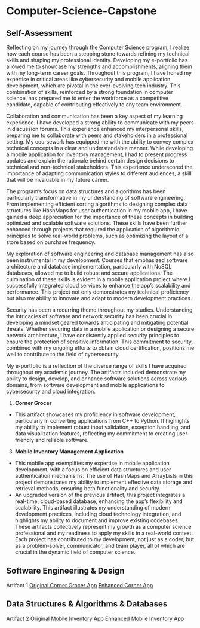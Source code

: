 # Computer-Science-Capstone


## Self-Assessment
  Reflecting on my journey through the Computer Science program, I realize how each course has been a stepping stone towards refining my technical skills and shaping my professional identity. Developing my e-portfolio has allowed me to showcase my strengths and accomplishments, aligning them with my long-term career goals. Throughout this program, I have honed my expertise in critical areas like cybersecurity and mobile application development, which are pivotal in the ever-evolving tech industry. This combination of skills, reinforced by a strong foundation in computer science, has prepared me to enter the workforce as a competitive candidate, capable of contributing effectively to any team environment.
  
  Collaboration and communication has been a key aspect of my learning experience. I have developed a strong ability to communicate with my peers in discussion forums. This experience enhanced my interpersonal skills, preparing me to collaborate with peers and stakeholders in a professional setting. My coursework has equipped me with the ability to convey complex technical concepts in a clear and understandable manner. While developing a mobile application for inventory management, I had to present progress updates and explain the rationale behind certain design decisions to technical and non-technical stakeholders. This experience underscored the importance of adapting communication styles to different audiences, a skill that will be invaluable in my future career.

  The program’s focus on data structures and algorithms has been particularly transformative in my understanding of software engineering. From implementing efficient sorting algorithms to designing complex data structures like HashMaps for user authentication in my mobile app, I have gained a deep appreciation for the importance of these concepts in building optimized and scalable software solutions. These skills have been further enhanced through projects that required the application of algorithmic principles to solve real-world problems, such as optimizing the layout of a store based on purchase frequency.

  My exploration of software engineering and database management has also been instrumental in my development. Courses that emphasized software architecture and database implementation, particularly with NoSQL databases, allowed me to build robust and secure applications. The culmination of these skills is evident in a mobile application project where I successfully integrated cloud services to enhance the app’s scalability and performance. This project not only demonstrates my technical proficiency but also my ability to innovate and adapt to modern development practices.

  Security has been a recurring theme throughout my studies. Understanding the intricacies of software and network security has been crucial in developing a mindset geared towards anticipating and mitigating potential threats. Whether securing data in a mobile application or designing a secure network architecture, I have consistently applied security principles to ensure the protection of sensitive information. This commitment to security, combined with my ongoing efforts to obtain cloud certification, positions me well to contribute to the field of cybersecurity.


My e-portfolio is a reflection of the diverse range of skills I have acquired throughout my academic journey. The artifacts included demonstrate my ability to design, develop, and enhance software solutions across various domains, from software development and mobile applications to cybersecurity and cloud integration.
1.	**Corner Grocer**
- This artifact showcases my proficiency in software development, particularly in converting applications from C++ to Python. It highlights my ability to implement robust input validation, exception handling, and data visualization features, reflecting my commitment to creating user-friendly and reliable software.
3.	**Mobile Inventory Management Application**
- This mobile app exemplifies my expertise in mobile application development, with a focus on efficient data structures and user authentication mechanisms. The use of HashMaps and ArrayLists in this project demonstrates my ability to implement effective data storage and retrieval methods, ensuring both functionality and security.
- An upgraded version of the previous artifact, this project integrates a real-time, cloud-based database, enhancing the app’s flexibility and scalability. This artifact illustrates my understanding of modern development practices, including cloud technology integration, and highlights my ability to document and improve existing codebases.
These artifacts collectively represent my growth as a computer science professional and my readiness to apply my skills in a real-world context. Each project has contributed to my development, not just as a coder, but as a problem-solver, communicator, and team player, all of which are crucial in the dynamic field of computer science.

## Software Engineering & Design
Artifact 1
[Original Corner Grocer App](https://github.com/TeeCain/Cplusplus/)
[Enhanced Corner App](https://github.com/TeeCain/Enhanced-Corner-Grocer-App)


## Data Structures & Algorithms & Databases
Artifact 2
[Original Mobile Inventory App](https://github.com/TeeCain/Mobile-Architecture-Inventory-App/)
[Enhanced Mobile Inventory App](https://bitbucket.org/tcain-capstone/artifact-enhancements/src/main/)
